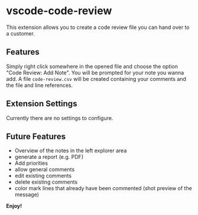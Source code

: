 # vscode-code-review

This extension allows you to create a code review file you can hand over to a customer.

## Features

Simply right click somewhere in the opened file and choose the option "Code Review: Add Note".
You will be prompted for your note you wanna add.
A file `code-review.csv` will be created containing your comments and the file and line references.

## Extension Settings

Currently there are no settings to configure.

## Future Features

* Overview of the notes in the left explorer area
* generate a report (e.g. PDF)
* Add priorities
* allow general comments
* edit existing comments
* delete existing comments
* color mark lines that already have been commented (shot preview of the message)


**Enjoy!**
